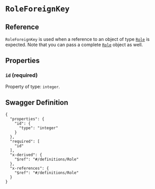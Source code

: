 # `RoleForeignKey` #





## Reference ##

`RoleForeignKey` is used when a reference to an object of type [`Role`](./../definitions/Role.mkd) is expected.
Note that you can pass a complete [`Role`](./../definitions/Role.mkd) object as well.


## Properties ##

### `id` (required) ###




Property of type: `integer`.







## Swagger Definition ##

    {
      "properties": {
        "id": {
          "type": "integer"
        }
      }, 
      "required": [
        "id"
      ], 
      "x-derived": {
        "$ref": "#/definitions/Role"
      }, 
      "x-references": {
        "$ref": "#/definitions/Role"
      }
    }
